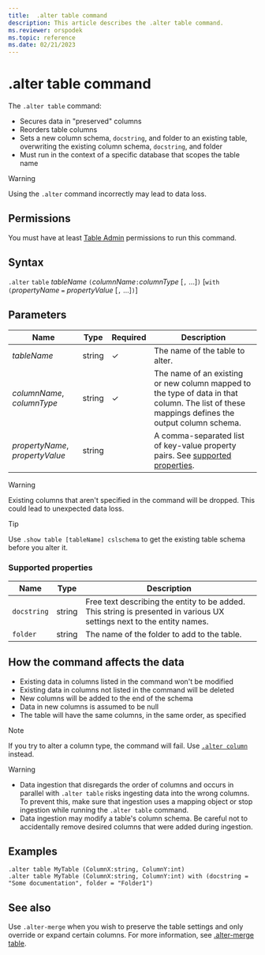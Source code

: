 ```yaml
---
title:  .alter table command
description: This article describes the .alter table command.
ms.reviewer: orspodek
ms.topic: reference
ms.date: 02/21/2023
---
```

# .alter table command

The `.alter table` command:

* Secures data in "preserved" columns
* Reorders table columns
* Sets a new column schema, `docstring`, and folder to an existing table, overwriting the existing column schema, `docstring`, and folder
* Must run in the context of a specific database that scopes the table name

> [!WARNING]
> Using the `.alter` command incorrectly may lead to data loss.

## Permissions

You must have at least [Table Admin](access-control/role-based-access-control.md) permissions to run this command.

## Syntax

`.alter` `table` *tableName* `(`*columnName*`:`*columnType* [`,` ...]`)`  [`with` `(`*propertyName* `=` *propertyValue* [`,` ...]`)`]

## Parameters

| Name | Type | Required | Description |
|--|--|--|--|
| *tableName* | string | &check; | The name of the table to alter. |
| *columnName*, *columnType* | string | &check; | The name of an existing or new column mapped to the type of data in that column. The list of these mappings defines the output column schema.|
| *propertyName*, *propertyValue* | string | | A comma-separated list of key-value property pairs. See [supported properties](#supported-properties).|

> [!WARNING]
> Existing columns that aren't specified in the command will be dropped. This could lead to unexpected data loss.

> [!TIP]
> Use `.show table [tableName] cslschema` to get the existing table schema before you alter it.

### Supported properties

|Name|Type|Description|
|--|--|--|
|`docstring`|string|Free text describing the entity to be added. This string is presented in various UX settings next to the entity names.|
|`folder`|string|The name of the folder to add to the table.|

## How the command affects the data

* Existing data in columns listed in the command won't be modified
* Existing data in columns not listed in the command will be deleted
* New columns will be added to the end of the schema
* Data in new columns is assumed to be null
* The table will have the same columns, in the same order, as specified

> [!NOTE]
> If you try to alter a column type, the command will fail. Use [`.alter column`](alter-column.md) instead.

> [!WARNING]
>
> * Data ingestion that disregards the order of columns and occurs in parallel with `.alter table` risks ingesting data into the wrong columns. To prevent this, make sure that ingestion uses a mapping object or stop ingestion while running the `.alter table` command.
> * Data ingestion may modify a table's column schema. Be careful not to accidentally remove desired columns that were added during ingestion.

## Examples

```kusto
.alter table MyTable (ColumnX:string, ColumnY:int) 
.alter table MyTable (ColumnX:string, ColumnY:int) with (docstring = "Some documentation", folder = "Folder1")
```

## See also

Use `.alter-merge` when you wish to preserve the table settings and only override or expand certain columns. For more information, see [.alter-merge table](../management/alter-merge-table-command.md).
